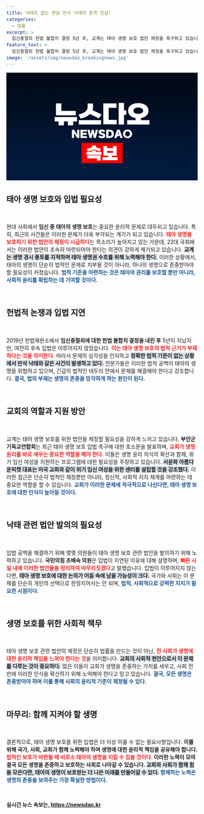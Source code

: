 ```yaml
---
title: 낙태죄 없는 현실 만삭 낙태의 충격 진실!
categories:
  - 법률
excerpt: >
  임신중절죄 헌법 불합치 결정 5년 후, 교계는 태아 생명 보호 법안 제정을 촉구하고 있습니다. 현행법의 공백이 만삭 낙태를 야기하는 가운데, 국회는 조속한 입법을 통해 생명의 소중함을 지켜야 한다는 목소리가 높아지고 있습니다.
feature_text: >
  임신중절죄 헌법 불합치 결정 5년 후, 교계는 태아 생명 보호 법안 제정을 촉구하고 있습니다. 현행법의 공백이 만삭 낙태를 야기하는 가운데, 국회는 조속한 입법을 통해 생명의 소중함을 지켜야 한다는 목소리가 높아지고 있습니다.
image: '/assets/img/newsdao_breakingnews.jpg'
---
```


<p><img src="/assets/img/newsdao_breakingnews.jpg" alt="koreaapp 속보" /></p>

<h2 data-ke-size="size26">태아 생명 보호와 입법 필요성</h2>

<p data-ke-size="size16">&nbsp;</p>

<p>현대 사회에서 <b>임신 중 태아의 생명 보호</b>는 중요한 윤리적 문제로 대두되고 있습니다. 특히, 최근의 사건들은 이러한 문제가 더욱 부각되는 계기가 되고 있습니다. <strong><b><span style="color: #ee2323;">태아 생명을 보호하기 위한 법안의 제정이 시급하다</span></b></strong>는 목소리가 높아지고 있는 가운데, 22대 국회에서는 이러한 법안이 조속히 마련되어야 한다는 의견이 강하게 제기되고 있습니다. <strong><b><span style="background-color: #21538527;">교계는 생명 경시 풍토를 지적하며 태아 생명권 수호를 위해 노력해야 한다.</span></b></strong> 이러한 상황에서, 태아의 생명이 단순히 법적인 문제로 치부될 것이 아니라, 하나의 생명으로 존중받아야 할 필요성이 커졌습니다. <b><span style="color: #1a5490;">법적 기준을 마련하는 것은 태아의 권리를 보호할 뿐만 아니라, 사회적 윤리를 확립하는 데 기여할 것이다.</span></b></p>

<p data-ke-size="size16">&nbsp;</p>

<h2 data-ke-size="size26">헌법적 논쟁과 입법 지연</h2>

<p data-ke-size="size16">&nbsp;</p>

<p>2019년 헌법재판소에서 <b>임신중절죄에 대한 헌법 불합치 결정을 내린 후</b> 5년이 지났지만, 여전히 후속 입법은 이루어지지 않았습니다. <b><span style="color: #ee2323;">이는 태아 생명 보호의 법적 근거가 부재하다는 것을 의미한다.</span></b> 따라서 문제의 심각성을 인지하고 <strong><b><span style="background-color: #21538527;">정확한 법적 기준이 없는 상황에서 만삭 낙태와 같은 사건이 발생하고 있다.</span></b></strong> 전문가들은 이러한 법적 공백이 태아의 생명을 위협하고 있으며, 긴급히 법적인 테두리 안에서 문제를 해결해야 한다고 강조합니다. <b><span style="color: #1a5490;">결국, 법의 부재는 생명의 존중을 망각하게 하는 원인이 된다.</span></b></p>

<p data-ke-size="size16">&nbsp;</p>

<h2 data-ke-size="size26">교회의 역할과 지원 방안</h2>

<p data-ke-size="size16">&nbsp;</p>

<p>교계는 태아 생명 보호를 위한 법안을 제정할 필요성을 강하게 느끼고 있습니다. <b>부안군기독교연합회</b>는 최근 태아 생명 보호 입법 촉구에 대한 호소문을 발표하며, <strong><b><span style="color: #ee2323;">교회가 생명윤리를 바로 세우는 중요한 역할을 해야 한다.</span></b></strong> 이들은 생명 윤리 의식의 확산과 함께, 위기 임신 여성을 지원하는 프로그램에 대한 필요성을 주장하고 있습니다. <b><span style="background-color: #21538527;">서윤화 아름다운피켓 대표는 미국 교회와 같이 위기 임신 여성을 위한 센터를 설립할 것을 강조했다.</span></b> 이러한 접근은 단순히 법적인 제정뿐만 아니라, 정신적, 사회적 지지 체계를 마련하는 데 중요한 역할을 할 수 있습니다. <b><span style="color: #1a5490;">교회가 이러한 문제에 적극적으로 나선다면, 태아 생명 보호에 대한 인식이 높아질 것이다.</span></b></p>

<p data-ke-size="size16">&nbsp;</p>

<h2 data-ke-size="size26">낙태 관련 법안 발의의 필요성</h2>

<p data-ke-size="size16">&nbsp;</p>

<p>입법 공백을 해결하기 위해 몇몇 의원들이 태아 생명 보호 관련 법안을 발의하기 위해 노력하고 있습니다. <b>국민의힘 조배숙 의원</b>은 입법이 지연된 이유에 대해 설명하며, <strong><b><span style="color: #ee2323;">빠른 시일 내에 이러한 법안들을 정리하여 마무리짓겠다</span></b></strong>고 말했습니다. 입법이 이루어지지 않는다면, <b><span style="background-color: #21538527;">태아 생명 보호에 대한 논의가 어둠 속에 남을 가능성이 크다.</span></b> 국가와 사회는 이 문제를 단순히 개인의 선택으로 한정지어서는 안 되며, <b><span style="color: #1a5490;">법적, 사회적으로 강력한 지지가 필요한 시점이다.</span></b></p>

<p data-ke-size="size16">&nbsp;</p>

<h2 data-ke-size="size26">생명 보호를 위한 사회적 책무</h2>

<p data-ke-size="size16">&nbsp;</p>

<p>태아 생명 보호 관련 법안의 제정은 단순히 법률을 만드는 것이 아닌, <strong><b><span style="color: #ee2323;">전 사회가 생명에 대한 윤리적 책임을 느껴야 한다는 것</span></b></strong>을 의미합니다. <strong><b><span style="background-color: #21538527;">교회의 사회적 현안으로서 이 문제를 다루는 것이 중요하다.</span></b></strong> 많은 이들이 교회가 생명을 존중하는 가치를 세우고, 사회 전반에 이러한 인식을 확산하기 위해 노력해야 한다고 믿고 있습니다. <b><span style="color: #1a5490;">결국, 모든 생명은 존중받아야 하며 이를 통해 사회의 윤리적 기준이 제정될 수 있다.</span></b></p>

<p data-ke-size="size16">&nbsp;</p>

<h2 data-ke-size="size26">마무리: 함께 지켜야 할 생명</h2>

<p data-ke-size="size16">&nbsp;</p>

<p>결론적으로, 태아 생명 보호를 위한 입법은 더 이상 미룰 수 없는 필요사항입니다. <b>이를 위해 국가, 사회, 교회가 <b>함께 노력해야 하며</b> 생명에 대한 윤리적 책임을 공유해야 합니다. <strong><b><span style="color: #ee2323;">법적인 보호가 마련될 때 비로소 태아의 생명을 지킬 수 있을 것이다.</span></b></strong> 이러한 노력이 모여 결국 모든 생명을 존중하고 보호하는 사회로 나아갈 수 있습니다. <b><span style="background-color: #21538527;">교회와 사회가 함께 힘을 모은다면, 태아의 생명이 보호받는 더 나은 미래를 만들어갈 수 있다.</span></b> <b><span style="color: #1a5490;">함께하는 노력은 생명의 존중을 보여주는 가장 확실한 방법이다.</span></b></p>

<p data-ke-size="size16">&nbsp;</p>
실시간 뉴스 속보는, <a href="https://newsdao.kr" rel="dofollow">https://newsdao.kr</a>



